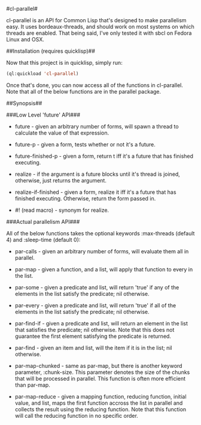 #cl-parallel#

cl-parallel is an API for Common Lisp that's designed to make parallelism easy.
It uses bordeaux-threads, and should work on most systems on which threads are
enabled. That being said, I've only tested it with sbcl on Fedora Linux and
OSX.

##Installation (requires quicklisp)##

Now that this project is in quicklisp, simply run:
```lisp
(ql:quickload 'cl-parallel)
```

Once that's done, you can now access all of the functions in cl-parallel. Note
that all of the below functions are in the parallel package.

##Synopsis##

###Low Level 'future' API###

* future - given an arbitrary number of forms, will spawn a thread to calculate
the value of that expression.

* future-p - given a form, tests whether or not it's a future.

* future-finished-p - given a form, return t iff it's a future that has
finished executing.

* realize - if the argument is a future blocks until it's thread is
joined, otherwise, just returns the argument.

* realize-if-finished - given a form, realize it iff it's a future that has
finished executing. Otherwise, return the form passed in.

* \#! (read macro) - synonym for realize.

###Actual parallelism  API###

All of the below functions takes the optional keywords :max-threads (default 4)
and :sleep-time (default 0):

* par-calls - given an arbitrary number of forms, will evaluate them all in
parallel.

* par-map - given a function, and a list, will apply that function to every
in the list.

* par-some - given a predicate and list, will return 'true' if any of the
elements in the list satisfy the predicate; nil otherwise.

* par-every - given a predicate and list, will return 'true' if all of the
elements in the list satisfy the predicate; nil otherwise.

* par-find-if - given a predicate and list, will return an element in the list
that satisfies the predicate; nil otherwise. Note that this does not guarantee
the first element satisfying the predicate is returned.

* par-find - given an item and list, will the item if it is in the list; nil
otherwise.

* par-map-chunked - same as par-map, but there is another keyword  parameter,
:chunk-size. This parameter denotes the size of the chunks that will be
processed in parallel. This function is often more efficient than par-map.

* par-map-reduce - given a mapping function, reducing function, initial
value, and list, maps the first function accross the list in parallel and
collects the result using the reducing function. Note that this function will
call the reducing function in no specific order.
